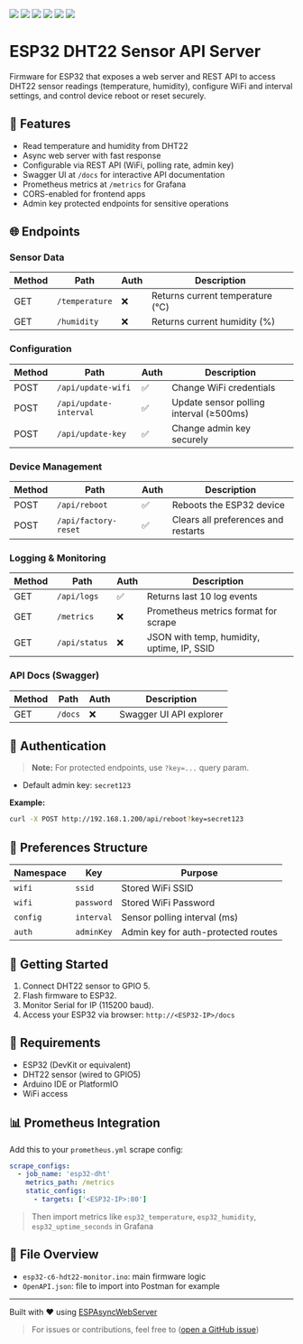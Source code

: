 <p align="left">
    <a href="https://github.com/Scout064/esp32-c6-dht22-monitoring/releases/tag/v1.0">
        <img src="https://img.shields.io/badge/Latest_Stable_Release-v1.0-brightgreen" /></a>
    <a href="https://github.com/Scout064/esp32-c6-dht22-monitoring/releases/tag/v1.0">
    <img src="https://img.shields.io/badge/Latest_Release-v1.0-brightgreen" /></a>
    <a href="">
        <img src="https://img.shields.io/badge/Arduino_IDE_Compile-passed-brightgreen" /></a>
    <a href="">
        <img src="https://img.shields.io/badge/Tested_on_ESP32-yes-brightgreen" /></a>
    <a href="">
        <img src="https://img.shields.io/badge/Known_Issues-none-brightgreen" /></a>
    <a href="#further-development">
        <img src="https://img.shields.io/badge/Development_Queue-0-blue" /></a>
</p>


# ESP32 DHT22 Sensor API Server

Firmware for ESP32 that exposes a web server and REST API to access DHT22 sensor readings (temperature, humidity), configure WiFi and interval settings, and control device reboot or reset securely.

## 🔧 Features
- Read temperature and humidity from DHT22
- Async web server with fast response
- Configurable via REST API (WiFi, polling rate, admin key)
- Swagger UI at `/docs` for interactive API documentation
- Prometheus metrics at `/metrics` for Grafana
- CORS-enabled for frontend apps
- Admin key protected endpoints for sensitive operations

## 🌐 Endpoints

### Sensor Data
| Method | Path             | Auth | Description                      |
|--------|------------------|------|----------------------------------|
| GET    | `/temperature`   | ❌   | Returns current temperature (°C) |
| GET    | `/humidity`      | ❌   | Returns current humidity (%)     |

### Configuration
| Method | Path                    | Auth | Description                                |
|--------|-------------------------|------|--------------------------------------------|
| POST   | `/api/update-wifi`      | ✅   | Change WiFi credentials                    |
| POST   | `/api/update-interval`  | ✅   | Update sensor polling interval (≥500ms)    |
| POST   | `/api/update-key`       | ✅   | Change admin key securely                  |

### Device Management
| Method | Path                | Auth | Description                        |
|--------|---------------------|------|------------------------------------|
| POST   | `/api/reboot`       | ✅   | Reboots the ESP32 device           |
| POST   | `/api/factory-reset`| ✅   | Clears all preferences and restarts |

### Logging & Monitoring
| Method | Path           | Auth | Description                         |
|--------|----------------|------|-------------------------------------|
| GET    | `/api/logs`    | ✅   | Returns last 10 log events          |
| GET    | `/metrics`     | ❌   | Prometheus metrics format for scrape |
| GET    | `/api/status`  | ❌   | JSON with temp, humidity, uptime, IP, SSID |

### API Docs (Swagger)
| Method | Path     | Auth | Description               |
|--------|----------|------|---------------------------|
| GET    | `/docs`  | ❌   | Swagger UI API explorer   |

## 🔐 Authentication

> **Note:** For protected endpoints, use `?key=...` query param.
- Default admin key: `secret123`

**Example:**
```bash
curl -X POST http://192.168.1.200/api/reboot?key=secret123
```

## 💾 Preferences Structure
| Namespace | Key         | Purpose                         |
|-----------|-------------|---------------------------------|
| `wifi`    | `ssid`      | Stored WiFi SSID                |
| `wifi`    | `password`  | Stored WiFi Password            |
| `config`  | `interval`  | Sensor polling interval (ms)    |
| `auth`    | `adminKey`  | Admin key for auth-protected routes |

## 🚀 Getting Started
1. Connect DHT22 sensor to GPIO 5.
2. Flash firmware to ESP32.
3. Monitor Serial for IP (115200 baud).
4. Access your ESP32 via browser: `http://<ESP32-IP>/docs`

## 📌 Requirements
- ESP32 (DevKit or equivalent)
- DHT22 sensor (wired to GPIO5)
- Arduino IDE or PlatformIO
- WiFi access

## 📊 Prometheus Integration
Add this to your `prometheus.yml` scrape config:
```yaml
scrape_configs:
  - job_name: 'esp32-dht'
    metrics_path: /metrics
    static_configs:
      - targets: ['<ESP32-IP>:80']
```

> Then import metrics like `esp32_temperature`, `esp32_humidity`, `esp32_uptime_seconds` in Grafana

## 📂 File Overview
- `esp32-c6-hdt22-monitor.ino`: main firmware logic
- `OpenAPI.json`: file to import into Postman for example

---

Built with ❤️ using [ESPAsyncWebServer](https://github.com/me-no-dev/ESPAsyncWebServer)

> For issues or contributions, feel free to ([open a GitHub issue](https://github.com/Scout064/esp32-c6-dht22-monitoring))
